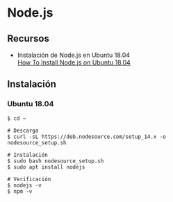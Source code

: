 # Node.js
## Recursos
* Instalación de Node.js en Ubuntu 18.04  
[How To Install Node.js on Ubuntu 18.04](https://www.digitalocean.com/community/tutorials/how-to-install-node-js-on-ubuntu-18-04)

## Instalación
### Ubuntu 18.04
```shell
$ cd ~

# Descarga
$ curl -sL https://deb.nodesource.com/setup_14.x -o nodesource_setup.sh

# Instalación
$ sudo bash nodesource_setup.sh
$ sudo apt install nodejs

# Verificación
$ nodejs -v
$ npm -v
```
